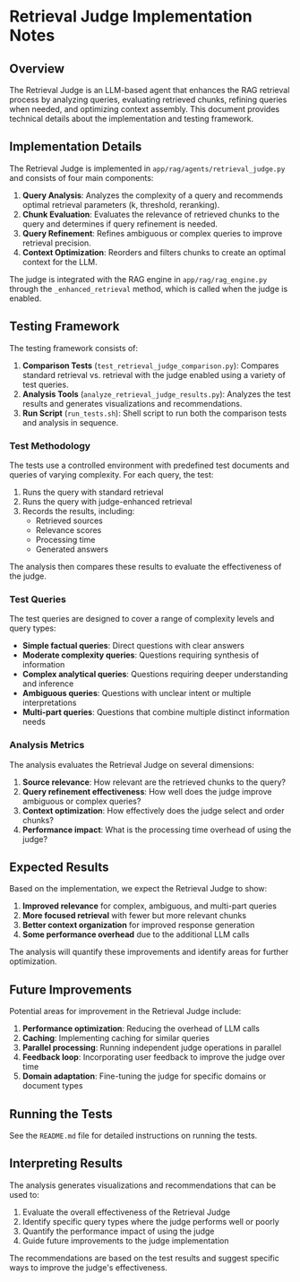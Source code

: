 # Retrieval Judge Implementation Notes

## Overview

The Retrieval Judge is an LLM-based agent that enhances the RAG retrieval process by analyzing queries, evaluating retrieved chunks, refining queries when needed, and optimizing context assembly. This document provides technical details about the implementation and testing framework.

## Implementation Details

The Retrieval Judge is implemented in `app/rag/agents/retrieval_judge.py` and consists of four main components:

1. **Query Analysis**: Analyzes the complexity of a query and recommends optimal retrieval parameters (k, threshold, reranking).
2. **Chunk Evaluation**: Evaluates the relevance of retrieved chunks to the query and determines if query refinement is needed.
3. **Query Refinement**: Refines ambiguous or complex queries to improve retrieval precision.
4. **Context Optimization**: Reorders and filters chunks to create an optimal context for the LLM.

The judge is integrated with the RAG engine in `app/rag/rag_engine.py` through the `_enhanced_retrieval` method, which is called when the judge is enabled.

## Testing Framework

The testing framework consists of:

1. **Comparison Tests** (`test_retrieval_judge_comparison.py`): Compares standard retrieval vs. retrieval with the judge enabled using a variety of test queries.
2. **Analysis Tools** (`analyze_retrieval_judge_results.py`): Analyzes the test results and generates visualizations and recommendations.
3. **Run Script** (`run_tests.sh`): Shell script to run both the comparison tests and analysis in sequence.

### Test Methodology

The tests use a controlled environment with predefined test documents and queries of varying complexity. For each query, the test:

1. Runs the query with standard retrieval
2. Runs the query with judge-enhanced retrieval
3. Records the results, including:
   - Retrieved sources
   - Relevance scores
   - Processing time
   - Generated answers

The analysis then compares these results to evaluate the effectiveness of the judge.

### Test Queries

The test queries are designed to cover a range of complexity levels and query types:

- **Simple factual queries**: Direct questions with clear answers
- **Moderate complexity queries**: Questions requiring synthesis of information
- **Complex analytical queries**: Questions requiring deeper understanding and inference
- **Ambiguous queries**: Questions with unclear intent or multiple interpretations
- **Multi-part queries**: Questions that combine multiple distinct information needs

### Analysis Metrics

The analysis evaluates the Retrieval Judge on several dimensions:

1. **Source relevance**: How relevant are the retrieved chunks to the query?
2. **Query refinement effectiveness**: How well does the judge improve ambiguous or complex queries?
3. **Context optimization**: How effectively does the judge select and order chunks?
4. **Performance impact**: What is the processing time overhead of using the judge?

## Expected Results

Based on the implementation, we expect the Retrieval Judge to show:

1. **Improved relevance** for complex, ambiguous, and multi-part queries
2. **More focused retrieval** with fewer but more relevant chunks
3. **Better context organization** for improved response generation
4. **Some performance overhead** due to the additional LLM calls

The analysis will quantify these improvements and identify areas for further optimization.

## Future Improvements

Potential areas for improvement in the Retrieval Judge include:

1. **Performance optimization**: Reducing the overhead of LLM calls
2. **Caching**: Implementing caching for similar queries
3. **Parallel processing**: Running independent judge operations in parallel
4. **Feedback loop**: Incorporating user feedback to improve the judge over time
5. **Domain adaptation**: Fine-tuning the judge for specific domains or document types

## Running the Tests

See the `README.md` file for detailed instructions on running the tests.

## Interpreting Results

The analysis generates visualizations and recommendations that can be used to:

1. Evaluate the overall effectiveness of the Retrieval Judge
2. Identify specific query types where the judge performs well or poorly
3. Quantify the performance impact of using the judge
4. Guide future improvements to the judge implementation

The recommendations are based on the test results and suggest specific ways to improve the judge's effectiveness.